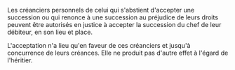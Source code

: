 Les créanciers personnels de celui qui s'abstient d'accepter une succession ou qui renonce à une succession au préjudice de leurs droits peuvent être autorisés en justice à accepter la succession du chef de leur débiteur, en son lieu et place.

L'acceptation n'a lieu qu'en faveur de ces créanciers et jusqu'à concurrence de leurs créances. Elle ne produit pas d'autre effet à l'égard de l'héritier.
